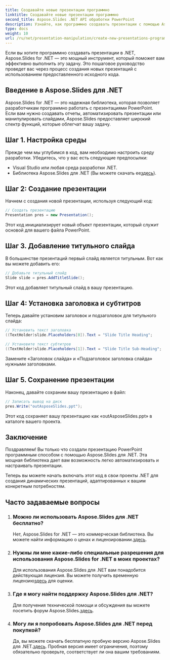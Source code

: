 ```yaml
---
title: Создавайте новые презентации программно
linktitle: Создавайте новые презентации программно
second_title: Aspose.Slides .NET API обработки PowerPoint
description: Узнайте, как программно создавать презентации с помощью Aspose.Slides для .NET. Пошаговое руководство с исходным кодом для эффективной автоматизации.
type: docs
weight: 10
url: /ru/net/presentation-manipulation/create-new-presentations-programmatically/
---
```


Если вы хотите программно создавать презентации в .NET, Aspose.Slides for .NET — это мощный инструмент, который поможет вам эффективно выполнить эту задачу. Это пошаговое руководство проведет вас через процесс создания новых презентаций с использованием предоставленного исходного кода.

## Введение в Aspose.Slides для .NET

Aspose.Slides for .NET — это надежная библиотека, которая позволяет разработчикам программно работать с презентациями PowerPoint. Если вам нужно создавать отчеты, автоматизировать презентации или манипулировать слайдами, Aspose.Slides предоставляет широкий спектр функций, которые облегчат вашу задачу.

## Шаг 1. Настройка среды

Прежде чем мы углубимся в код, вам необходимо настроить среду разработки. Убедитесь, что у вас есть следующие предпосылки:

- Visual Studio или любая среда разработки .NET.
-  Библиотека Aspose.Slides для .NET (Вы можете скачать ее[здесь](https://releases.aspose.com/slides/net/)).

## Шаг 2: Создание презентации

Начнем с создания новой презентации, используя следующий код:

```csharp
// Создать презентацию
Presentation pres = new Presentation();
```

Этот код инициализирует новый объект презентации, который служит основой для вашего файла PowerPoint.

## Шаг 3. Добавление титульного слайда

В большинстве презентаций первый слайд является титульным. Вот как вы можете добавить его:

```csharp
// Добавьте титульный слайд
Slide slide = pres.AddTitleSlide();
```

Этот код добавляет титульный слайд в вашу презентацию.

## Шаг 4: Установка заголовка и субтитров

Теперь давайте установим заголовок и подзаголовок для титульного слайда:

```csharp
// Установить текст заголовка
((TextHolder)slide.Placeholders[0]).Text = "Slide Title Heading";

// Установите текст субтитров
((TextHolder)slide.Placeholders[1]).Text = "Slide Title Sub-Heading";
```

Замените «Заголовок слайда» и «Подзаголовок заголовка слайда» нужными заголовками.

## Шаг 5. Сохранение презентации

Наконец, давайте сохраним вашу презентацию в файл:

```csharp
// Записать вывод на диск
pres.Write("outAsposeSlides.ppt");
```

Этот код сохраняет вашу презентацию как «outAsposeSlides.ppt» в каталоге вашего проекта.

## Заключение

Поздравляем! Вы только что создали презентацию PowerPoint программным способом с помощью Aspose.Slides для .NET. Эта мощная библиотека дает вам возможность легко автоматизировать и настраивать презентации.

Теперь вы можете начать включать этот код в свои проекты .NET для создания динамических презентаций, адаптированных к вашим конкретным потребностям.

## Часто задаваемые вопросы

1. ### Можно ли использовать Aspose.Slides для .NET бесплатно?
    Нет, Aspose.Slides for .NET — это коммерческая библиотека. Вы можете найти информацию о ценах и лицензировании.[здесь](https://purchase.aspose.com/buy).

2. ### Нужны ли мне какие-либо специальные разрешения для использования Aspose.Slides for .NET в моих проектах?
    Для использования Aspose.Slides для .NET вам понадобится действующая лицензия. Вы можете получить временную лицензию[здесь](https://purchase.aspose.com/temporary-license/) для оценки.

3. ### Где я могу найти поддержку Aspose.Slides для .NET?
    Для получения технической помощи и обсуждения вы можете посетить форум Aspose.Slides.[здесь](https://forum.aspose.com/).

4. ### Могу ли я попробовать Aspose.Slides для .NET перед покупкой?
    Да, вы можете скачать бесплатную пробную версию Aspose.Slides для .NET.[здесь](https://releases.aspose.com/). Пробная версия имеет ограничения, поэтому обязательно проверьте, соответствует ли она вашим требованиям.